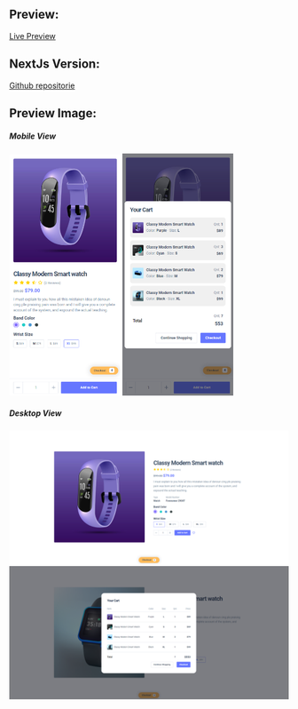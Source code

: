 ## Preview:
[Live Preview](https://jaberamin9.github.io/Product---Detail/)

## NextJs Version:
[Github repositorie](https://github.com/jaberamin9/nextjs-Product-Detail)

## Preview Image:
##### Mobile View
<img src="assets/html-css-js-m-p-1.png" alt="Image 1" width="200" /> <img src="assets/html-css-js-m-p-2.png" alt="Image 2" width="200" />

##### Desktop View
<img src="assets/html-css-js-p-1.png" alt="Image 1" width="600" /> <img src="assets/html-css-js-p-2.png" alt="Image 2" width="600" />

